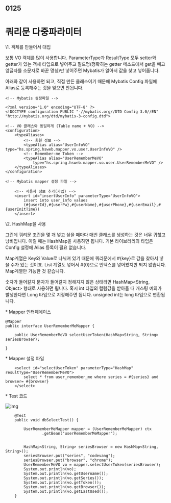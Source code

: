 ## 0125

# 쿼리문 다중파라미터



\1. 객체를 만들어서 대입

 

보통 VO 객체를 많이 사용합니다. ParameterType과 ResultType 모두 setter와 getter가 있는 객체 타입으로 넣어주고 필드명(정확히는 getter 메소드에서 get을 빼고 앞글자를 소문자로 바꾼 명칭)만 넣어주면 Mybatis가 알아서 값을 찾고 넣어줍니다. 

 

아래와 같이 사용하면 되고, 직접 만든 클래스이기 때문에 Mybatis Config 파일에 Alias로 등록해주는 것을 잊으면 안됩니다.

 

```
<!-- Mybatis 설정파일 -->

<?xml version="1.0" encoding="UTF-8" ?>
<!DOCTYPE configuration PUBLIC "-//mybatis.org//DTD Config 3.0//EN" 
"http://mybatis.org/dtd/mybatis-3-config.dtd">

<!-- VO 클래스와 동일하게 (Table name + VO) -->
<configuration>
	<typeAliases>
		<!-- 회원 정보 -->
		<typeAlias alias="UserInfoVO" type="hs.spring.hsweb.mapper.vo.user.UserInfoVO" />
		<!-- Remember-me Token -->
		<typeAlias alias="UserRememberMeVO"
			type="hs.spring.hsweb.mapper.vo.user.UserRememberMeVO" />
	</typeAliases>
</configuration>
```

 

```
<!-- Mybatis mapper 설정 파일 -->

	<!-- 사용자 정보 추가(가입) -->
	<insert id="insertUserInfo" parameterType="UserInfoVO">
		insert into user_info values
		(#{userId},#{userPw},#{userName},#{userPhone},#{userEmail},#{userInitTime})
	</insert>
```

 

 

 

\2. HashMap을 사용

 

그런데 쿼리문 조건을 몇 개 넣고 싶을 때마다 매번 클래스를 생성하는 것은 너무 귀찮고 낭비입니다. 이럴 때는 HashMap을 사용하면 됩니다. 기본 라이브러리의 타입은 Config 설정에 Alias 등록이 필요 없습니다.

 

Map계열은 Key와 Value로 나눠져 있기 때문에 쿼리문에서 #{key}로 값을 찾아서 넣을 수가 있는 것이죠. List 계열도 넣어서 #{0}으로 인덱스를 넣어봤지만 되지 않습니다. Map계열만 가능한 것 같습니다. 

 

숫자가 들어갈지 문자가 들어갈지 정해지지 않은 상태라면 HashMap<String, Object> 형태로 사용하면 됩니다. 혹시 int 타입의 컬럼값을 받아올 때 캐스팅 예외가 발생한다면 Long 타입으로 지정해주면 됩니다. unsigned int는 long 타입으로 변환됩니다.

 

 

\* Mapper 인터페에이스

```
@Mapper
public interface UserRememberMeMapper {

	public UserRememberMeVO selectUserToken(HashMap<String, String> seriesBrowser);
	
}
```

 

\* Mapper 설정 파일

```
	<select id="selectUserToken" parameterType="HashMap" resultType="UserRememberMeVO">
		select * from user_remember_me where series = #{series} and browser= #{browser}
	</select>
```

 

\* Test 코드

 



![img](https://blog.kakaocdn.net/dn/x8KPv/btqC7qvnxpJ/wRFdSFCVjzLbB9C5ydEWVk/img.png)



```
	@Test
	public void dbSelectTest() {

		UserRememberMeMapper mapper = (UserRememberMeMapper) ctx
				.getBean("userRememberMeMapper");


		HashMap<String, String> seriesBrowser = new HashMap<String, String>(); 
		seriesBrowser.put("series", "codevang");
		seriesBrowser.put("browser", "chrome");
		UserRememberMeVO vo = mapper.selectUserToken(seriesBrowser);
		System.out.println(vo);
		System.out.println(vo.getUsername());
		System.out.println(vo.getSeries());
		System.out.println(vo.getToken());
		System.out.println(vo.getBrowser());
		System.out.println(vo.getLastUsed());
	}
```

 